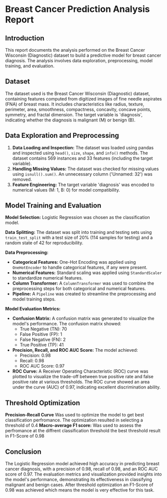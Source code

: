 # Breast Cancer Prediction Analysis Report

## Introduction

This report documents the analysis performed on the Breast Cancer Wisconsin (Diagnostic) dataset to build a predictive model for breast cancer diagnosis. The analysis involves data exploration, preprocessing, model training, and evaluation.

## Dataset

The dataset used is the Breast Cancer Wisconsin (Diagnostic) dataset, containing features computed from digitized images of fine needle aspirates (FNA) of breast mass. It includes characteristics like radius, texture, perimeter, area, smoothness, compactness, concavity, concave points, symmetry, and fractal dimension. The target variable is 'diagnosis', indicating whether the diagnosis is malignant (M) or benign (B).


## Data Exploration and Preprocessing

1. **Data Loading and Inspection:** The dataset was loaded using pandas and inspected using `head()`, `size`, `shape`, and `info()` methods. The dataset contains 569 instances and 33 features (including the target variable).
2. **Handling Missing Values:** The dataset was checked for missing values using `isnull().sum()`. An unnecessary column ('Unnamed: 32') was removed.
3. **Feature Engineering:** The target variable 'diagnosis' was encoded to numerical values (M: 1, B: 0) for model compatibility.


## Model Training and Evaluation

**Model Selection:** Logistic Regression was chosen as the classification model.

**Data Splitting:** The dataset was split into training and testing sets using `train_test_split` with a test size of 20% (114 samples for testing) and a random state of 42 for reproducibility.

**Data Preprocessing:**
- **Categorical Features:** One-Hot Encoding was applied using `OneHotEncoder` to handle categorical features, if any were present.
- **Numerical Features:** Standard scaling was applied using `StandardScaler` to standardize numerical features.
- **Column Transformer:** A `ColumnTransformer` was used to combine the preprocessing steps for both categorical and numerical features.
- **Pipeline:** A `Pipeline` was created to streamline the preprocessing and model training steps.


**Model Evaluation Metrics:**
- **Confusion Matrix:** A confusion matrix was generated to visualize the model's performance. The confusion matrix showed:
    - True Negative (TN): 70
    - False Positive (FP): 1
    - False Negative (FN): 2
    - True Positive (TP): 41
- **Precision, Recall, and ROC AUC Score:** The model achieved:
    - Precision: 0.98
    - Recall: 0.98
    - ROC AUC Score: 0.97
- **ROC Curve:** A Receiver Operating Characteristic (ROC) curve was plotted to visualize the trade-off between true positive rate and false positive rate at various thresholds. The ROC curve showed an area under the curve (AUC) of 0.97, indicating excellent discrimination ability.

## Threshold Optimization
**Precision-Recall Curve** Was used to optimize the model to get best classification perfromance. The optimization resulted in selecting a threshold of 0.4
**Macro-average F1 score:** Was used to assess the perfromance at the diffrent classification threshold the best threshold result in F1-Score of 0.98

## Conclusion

The Logistic Regression model achieved high accuracy in predicting breast cancer diagnosis, with a precision of 0.98, recall of 0.98, and an ROC AUC score of 0.97. The evaluation metrics and visualization provided insights into the model's performance, demonstrating its effectiveness in classifying malignant and benign cases. After threshold optimization an F1-Score of 0.98 was achieved which means  the model is very effective for this task.
